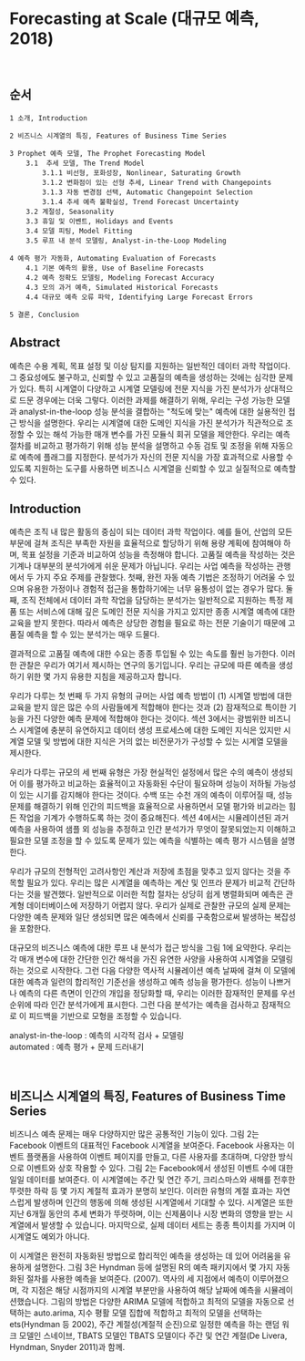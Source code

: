 # Forecasting at Scale (대규모 예측, 2018)

<br>

## 순서
    1 소개, Introduction

    2 비즈니스 시계열의 특징, Features of Business Time Series

    3 Prophet 예측 모델, The Prophet Forecasting Model
        3.1  추세 모델, The Trend Model
            3.1.1 비선형, 포화성장, Nonlinear, Saturating Growth
            3.1.2 변화점이 있는 선형 추세, Linear Trend with Changepoints
            3.1.3 자동 변경점 선택, Automatic Changepoint Selection
            3.1.4 추세 예측 불확실성, Trend Forecast Uncertainty
        3.2 계절성, Seasonality
        3.3 휴일 및 이벤트, Holidays and Events
        3.4 모델 피팅, Model Fitting
        3.5 루프 내 분석 모델링, Analyst-in-the-Loop Modeling

    4 예측 평가 자동화, Automating Evaluation of Forecasts
        4.1 기본 예측의 활용, Use of Baseline Forecasts
        4.2 예측 정확도 모델링, Modeling Forecast Accuracy
        4.3 모의 과거 예측, Simulated Historical Forecasts
        4.4 대규모 예측 오류 파악, Identifying Large Forecast Errors

    5 결론, Conclusion


## Abstract

예측은 수용 계획, 목표 설정 및 이상 탐지를 지원하는 일반적인 데이터 과학 작업이다. 그 중요성에도 불구하고, 신뢰할 수 있고 고품질의 예측을 생성하는 것에는 심각한 문제가 있다. 특히 시계열이 다양하고 시계열 모델링에 전문 지식을 가진 분석가가 상대적으로 드문 경우에는 더욱 그렇다. 이러한 과제를 해결하기 위해, 우리는 구성 가능한 모델과 analyst-in-the-loop 성능 분석을 결합하는 "척도에 맞는" 예측에 대한 실용적인 접근 방식을 설명한다. 우리는 시계열에 대한 도메인 지식을 가진 분석가가 직관적으로 조정할 수 있는 해석 가능한 매개 변수를 가진 모듈식 회귀 모델을 제안한다. 우리는 예측 절차를 비교하고 평가하기 위해 성능 분석을 설명하고 수동 검토 및 조정을 위해 자동으로 예측에 플래그를 지정한다. 분석가가 자신의 전문 지식을 가장 효과적으로 사용할 수 있도록 지원하는 도구를 사용하면 비즈니스 시계열을 신뢰할 수 있고 실질적으로 예측할 수 있다.


## Introduction

예측은 조직 내 많은 활동의 중심이 되는 데이터 과학 작업이다. 예를 들어, 산업의 모든 부문에 걸쳐 조직은 부족한 자원을 효율적으로 할당하기 위해 용량 계획에 참여해야 하며, 목표 설정을 기준과 비교하여 성능을 측정해야 합니다. 고품질 예측을 작성하는 것은 기계나 대부분의 분석가에게 쉬운 문제가 아닙니다. 우리는 사업 예측을 작성하는 관행에서 두 가지 주요 주제를 관찰했다. 첫째, 완전 자동 예측 기법은 조정하기 어려울 수 있으며 유용한 가정이나 경험적 접근을 통합하기에는 너무 융통성이 없는 경우가 많다. 둘째, 조직 전체에서 데이터 과학 작업을 담당하는 분석가는 일반적으로 지원하는 특정 제품 또는 서비스에 대해 깊은 도메인 전문 지식을 가지고 있지만 종종 시계열 예측에 대한 교육을 받지 못한다. 따라서 예측은 상당한 경험을 필요로 하는 전문 기술이기 때문에 고품질 예측을 할 수 있는 분석가는 매우 드물다.

결과적으로 고품질 예측에 대한 수요는 종종 투입될 수 있는 속도를 훨씬 능가한다. 이러한 관찰은 우리가 여기서 제시하는 연구의 동기입니다. 우리는 규모에 따른 예측을 생성하기 위한 몇 가지 유용한 지침을 제공하고자 합니다.

우리가 다루는 첫 번째 두 가지 유형의 규머는 사업 예측 방법이 (1) 시계열 방법에 대한 교육을 받지 않은 많은 수의 사람들에게 적합해야 한다는 것과 (2) 잠재적으로 특이한 기능을 가진 다양한 예측 문제에 적합해야 한다는 것이다. 섹션 3에서는 광범위한 비즈니스 시계열에 충분히 유연하지고 데이터 생성 프로세스에 대한 도메인 지식은 있지만 시계열 모델 및 방법에 대한 지식은 거의 없는 비전문가가 구성할 수 있는 시계열 모델을 제시한다.

우리가 다루는 규모의 세 번째 유형은 가장 현실적인 설정에서 많은 수의 예측이 생성되어 이를 평가하고 비교하는 효율적이고 자동화된 수단이 필요하며 성능이 저하될 가능성이 있는 시기를 감지해야 한다는 것이다. 수백 또는 수천 개의 예측이 이루어질 때, 성능 문제를 해결하기 위해 인간의 피드백을 효율적으로 사용하면서 모델 평가와 비교라는 힘든 작업을 기계가 수행하도록 하는 것이 중요해진다. 섹션 4에서는 시뮬레이션된 과거 예측을 사용하여 샘플 외 성능을 추정하고 인간 분석가가 무엇이 잘못되었는지 이해하고 필요한 모델 조정을 할 수 있도록 문제가 있는 예측을 식별하는 예측 평가 시스템을 설명한다.

우리가 규모의 전형적인 고려사항인 계산과 저장에 초점을 맞추고 있지 않다는 것을 주목할 필요가 있다. 우리는 많은 시계열을 예측하는 계산 및 인프라 문제가 비교적 간단하다는 것을 발견했다. 일반적으로 이러한 적합 절차는 상당히 쉽게 병렬화되며 예측은 관계형 데이터베이스에 저장하기 어렵지 않다. 우리가 실제로 관찰한 규모의 실제 문제는 다양한 예측 문제와 일단 생성되면 많은 예측에서 신뢰를 구축함으로써 발생하는 복잡성을 포함한다.

대규모의 비즈니스 예측에 대한 루프 내 분석가 접근 방식을 그림 1에 요약한다. 우리는 각 매개 변수에 대한 간단한 인간 해석을 가진 유연한 사양을 사용하여 시계열을 모델링하는 것으로 시작한다. 그런 다음 다양한 역사적 시뮬레이션 예측 날짜에 걸쳐 이 모델에 대한 예측과 일련의 합리적인 기준선을 생성하고 예측 성능을 평가한다. 성능이 나쁘거나 예측의 다른 측면이 인간의 개입을 정당화할 때, 우리는 이러한 잠재적인 문제를 우선순위에 따라 인간 분석가에게 표시한다. 그런 다음 분석가는 예측을 검사하고 잠재적으로 이 피드백을 기반으로 모형을 조정할 수 있습니다.

analyst-in-the-loop : 예측의 시각적 검사 + 모델링<br>
automated : 예측 평가 + 문제 드러내기

<br>

## 비즈니스 시계열의 특징, Features of Business Time Series

비즈니스 예측 문제는 매우 다양하지만 많은 공통적인 기능이 있다. 그림 2는 Facebook 이벤트의 대표적인 Facebook 시계열을 보여준다. Facebook 사용자는 이벤트 플랫폼을 사용하여 이벤트 페이지를 만들고, 다른 사용자를 초대하며, 다양한 방식으로 이벤트와 상호 작용할 수 있다. 그림 2는 Facebook에서 생성된 이벤트 수에 대한 일일 데이터를 보여준다. 이 시계열에는 주간 및 연간 주기, 크리스마스와 새해를 전후한 뚜렷한 하락 등 몇 가지 계절적 효과가 분명히 보인다. 이러한 유형의 계절 효과는 자연스럽게 발생하며 인간의 행동에 의해 생성된 시계열에서 기대할 수 있다. 시계열은 또한 지난 6개월 동안의 추세 변화가 뚜렷하며, 이는 신제품이나 시장 변화의 영향을 받는 시계열에서 발생할 수 있습니다. 마지막으로, 실제 데이터 세트는 종종 특이치를 가지며 이 시계열도 예외가 아니다.

이 시계열은 완전히 자동화된 방법으로 합리적인 예측을 생성하는 데 있어 어려움을 유용하게 설명한다. 그림 3은 Hyndman 등에 설명된 R의 예측 패키지에서 몇 가지 자동화된 절차를 사용한 예측을 보여준다. (2007). 역사의 세 지점에서 예측이 이루어졌으며, 각 지점은 해당 시점까지의 시계열 부분만을 사용하여 해당 날짜에 예측을 시뮬레이션했습니다. 그림의 방법은 다양한 ARIMA 모델에 적합하고 최적의 모델을 자동으로 선택하는 auto.arima, 지수 평활 모델 집합에 적합하고 최적의 모델을 선택하는 ets(Hyndman 등 2002), 주간 계절성(계절적 순진)으로 일정한 예측을 하는 랜덤 워크 모델인 스네이브, TBATS 모델인 TBATS 모델이다 주간 및 연간 계절(De Livera, Hyndman, Snyder 2011)과 함께.